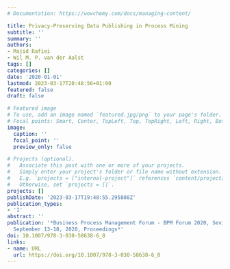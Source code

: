```yaml
---
# Documentation: https://wowchemy.com/docs/managing-content/

title: Privacy-Preserving Data Publishing in Process Mining
subtitle: ''
summary: ''
authors:
- Majid Rafiei
- Wil M. P. van der Aalst
tags: []
categories: []
date: '2020-01-01'
lastmod: 2023-03-17T20:48:56+01:00
featured: false
draft: false

# Featured image
# To use, add an image named `featured.jpg/png` to your page's folder.
# Focal points: Smart, Center, TopLeft, Top, TopRight, Left, Right, BottomLeft, Bottom, BottomRight.
image:
  caption: ''
  focal_point: ''
  preview_only: false

# Projects (optional).
#   Associate this post with one or more of your projects.
#   Simply enter your project's folder or file name without extension.
#   E.g. `projects = ["internal-project"]` references `content/project/deep-learning/index.md`.
#   Otherwise, set `projects = []`.
projects: []
publishDate: '2023-03-17T19:48:55.295808Z'
publication_types:
- '1'
abstract: ''
publication: '*Business Process Management Forum - BPM Forum 2020, Seville, Spain,
  September 13-18, 2020, Proceedings*'
doi: 10.1007/978-3-030-58638-6_8
links:
- name: URL
  url: https://doi.org/10.1007/978-3-030-58638-6_8
---
```

